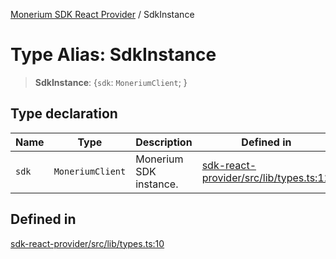 [Monerium SDK React Provider](../README.md) / SdkInstance

# Type Alias: SdkInstance

> **SdkInstance**: \{`sdk`: `MoneriumClient`; \}

## Type declaration

| Name  | Type             | Description            | Defined in                                                                                                                                                                       |
| ----- | ---------------- | ---------------------- | -------------------------------------------------------------------------------------------------------------------------------------------------------------------------------- |
| `sdk` | `MoneriumClient` | Monerium SDK instance. | [sdk-react-provider/src/lib/types.ts:12](https://github.com/monerium/js-monorepo/blob/ae1055c12538e860127a655bc059162d414323b3/packages/sdk-react-provider/src/lib/types.ts#L12) |

## Defined in

[sdk-react-provider/src/lib/types.ts:10](https://github.com/monerium/js-monorepo/blob/ae1055c12538e860127a655bc059162d414323b3/packages/sdk-react-provider/src/lib/types.ts#L10)
